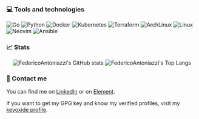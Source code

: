 ### 💻 Tools and technologies
<div style="display-inline">
  <img alt="Go" src="https://img.shields.io/badge/-go-68d6e3?style=for-the-badge&logo=go&logoColor=black"/>
  <img alt="Python" src="https://img.shields.io/badge/-python-yellow?style=for-the-badge&logo=python&logoColor=blue"/>
  <img alt="Docker" src="https://img.shields.io/badge/-docker-blue?style=for-the-badge&logo=docker&logoColor=white"/>
  <img alt="Kubernetes" src="https://img.shields.io/badge/-kubernetes-2e6ce6?style=for-the-badge&logo=kubernetes&logoColor=white"/>
  <img alt="Terraform" src="https://img.shields.io/badge/-terraform-white?style=for-the-badge&logo=terraform&logoColor=blueviolet"/>
  <img alt="ArchLinux" src="https://img.shields.io/badge/-ArchLinux-1692d0?style=for-the-badge&logo=archlinux&logoColor=white"/>
  <img alt="Linux" src="https://img.shields.io/badge/-linux-white?style=for-the-badge&logo=linux&logoColor=black"/>
  <img alt="Neovim" src="https://img.shields.io/badge/-neovim-009431?style=for-the-badge&logo=neovim&logoColor=black"/>
  <img alt="Ansible" src="https://img.shields.io/badge/-ansible-white?style=for-the-badge&logo=ansible&logoColor=black"/>
</div>

### 📈 Stats
<div align="center">
  <img alt="FedericoAntoniazzi's GitHub stats" src="https://github-readme-stats.vercel.app/api?username=FedericoAntoniazzi&show_icons=true&theme=tokyonight&hide_border=true&layout=compact&hide_title=true">
  <img alt="FedericoAntoniazzi's Top Langs" src="https://github-readme-stats.vercel.app/api/top-langs/?username=FedericoAntoniazzi&layout=compact&hide_border=true&theme=tokyonight">
</div>

### 📲 Contact me
You can find me on [LinkedIn](https://linkedin.com/in/federico-antoniazzi) or on [Element](https://matrix.to/#/@federicoantoniazzi:matrix.org).

If you want to get my GPG key and know my verified profiles, visit my [keyoxide profile](https://keyoxide.org/hkp/C55C90BF1849EB51631EC49A08F51F421DC997C6).
